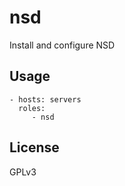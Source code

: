 nsd
=========================

Install and configure NSD


Usage
-------------------------

    - hosts: servers
      roles:
         - nsd


License
-------------------------

GPLv3
